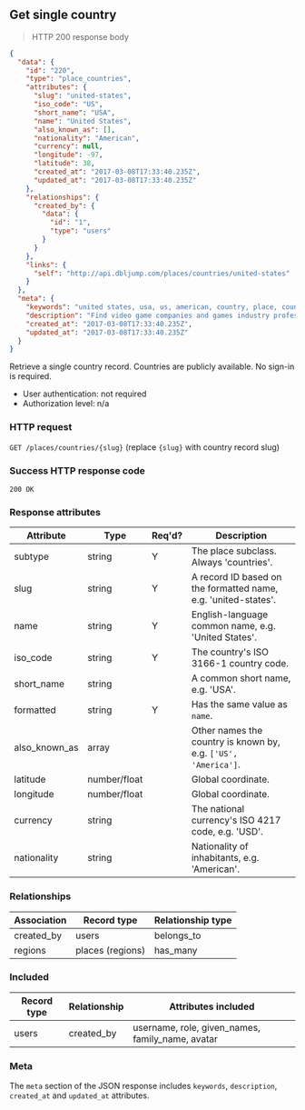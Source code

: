 ## <a name="countries_show"></a>Get single country

> HTTP 200 response body

```JSON
{
  "data": {
    "id": "220",
    "type": "place_countries",
    "attributes": {
      "slug": "united-states",
      "iso_code": "US",
      "short_name": "USA",
      "name": "United States",
      "also_known_as": [],
      "nationality": "American",
      "currency": null,
      "longitude": -97,
      "latitude": 38,
      "created_at": "2017-03-08T17:33:40.235Z",
      "updated_at": "2017-03-08T17:33:40.235Z"
    },
    "relationships": {
      "created_by": {
        "data": {
          "id": "1",
          "type": "users"
        }
      }
    },
    "links": {
      "self": "http://api.dbljump.com/places/countries/united-states"
    }
  },
  "meta": {
    "keywords": "united states, usa, us, american, country, place, country, place, dbljump, video games, pc games, gaming",
    "description": "Find video game companies and games industry professionals from United States at Dbljump.",
    "created_at": "2017-03-08T17:33:40.235Z",
    "updated_at": "2017-03-08T17:33:40.235Z"
  }
}
```

Retrieve a single country record. Countries are publicly available. No sign-in is required.

* User authentication: not required
* Authorization level: n/a

### HTTP request

`GET /places/countries/{slug}` (replace `{slug}` with country record slug)

### Success HTTP response code

`200 OK`

### <a name="country_response_attrs"></a>Response attributes

Attribute | Type | Req'd? | Description
--------- | ---- | ------ | -----------
subtype | string | Y | The place subclass. Always 'countries'.
slug | string | Y | A record ID based on the formatted name, e.g. 'united-states'.
name | string | Y | English-language common name, e.g. 'United States'.
iso_code | string | Y | The country's ISO 3166-1 country code.
short_name | string | | A common short name, e.g. 'USA'.
formatted | string | Y | Has the same value as `name`.
also_known_as | array | | Other names the country is known by, e.g. `['US', 'America']`.
latitude | number/float | | Global coordinate.
longitude | number/float | | Global coordinate.
currency | string | | The national currency's ISO 4217 code, e.g. 'USD'.
nationality | string | | Nationality of inhabitants, e.g. 'American'.

### Relationships

Association | Record type | Relationship type
------------ | ---------- | -----------------
created_by | users | belongs_to
regions | places (regions) | has_many

### Included

Record type | Relationship | Attributes included
----------- | ------------ | -------------------
users | created_by | username, role, given_names, family_name, avatar

### Meta

The `meta` section of the JSON response includes `keywords`, `description`, `created_at` and `updated_at` attributes.
